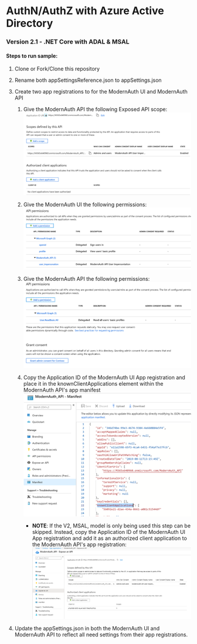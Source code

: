 # AuthN/AuthZ with Azure Active Directory

### Version 2.1 - .NET Core with ADAL & MSAL

#### Steps to run sample:

1. Clone or Fork/Clone this repository
2. Rename both appSettingsReference.json to appSettings.json
3. Create two app registrations to for the ModernAuth UI and ModernAuth API
    1. Give the ModernAuth API the following Exposed API scope:
        ![ExposeModernAuthAPI](/images/ExposeModernAuthAPI.PNG)

    2. Give the ModernAuth UI the following permissions:
        ![ModernAuthUIPermissions](/images/ModernAuthUIPermissions.PNG)

    3. Give the ModernAuth API the following permissions:
        ![ModernAuthAPIPermissions](/images/ModernAuthAPIPermissions.PNG)

    4. Copy the Application ID of the ModernAuth UI App registration and place it in the knownClientApplications element        within the ModernAuth API's app manifest
        ![KnownClientApplicationsAppManifest](/images/KnownClientApplicationsAppManifest.PNG)
        - **NOTE**: If the V2, MSAL, model is only being used this step can be skipped. Instead, copy the Application ID of the ModernAuth UI App registration and add it as an authorized client application to the ModernAuth API's app registration:
        ![AuthorizedClientApplication](/images/AuthorizedClientApplication.PNG)

4. Update the appSettings.json in both the ModernAuth UI and ModernAuth API to reflect all need settings from their app registrations.
